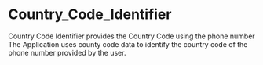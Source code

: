# Country_Code_Identifier
Country Code Identifier provides the Country Code using the phone number 
The Application uses county code data to identify the country code of  the phone number provided by the user.
